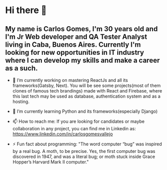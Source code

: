 # Hi there 👋

## My name is Carlos Gomes, I'm 30 years old and I'm Jr Web developer and QA Tester Analyst living in Caba, Buenos Aires. Currently I'm looking for new opportunities in IT industry where I can develop my skills and make a career as a such.

- 🔭 I’m currently working on mastering ReactJs and all its frameworks(Gatsby, Next). You will be see some projects(most of them clones of famous tech brandings) made with React and Firebase, where this last tech may be used as database, authentication system and as a hosting.

- 🌱 I’m currently learning Python and its frameworks(especially Django)

- 📫 How to reach me: If you are looking for candidates or maybe collaboration in any project, you can find me in Linkedin as: https://www.linkedin.com/in/carlosgomesvallejo

- ⚡ Fun fact about programming: "The word computer “bug” was inspired by a real bug. A moth, to be precise. Yes, the first computer bug was discovered in 1947, and was a literal bug; or moth stuck inside Grace Hopper’s Harvard Mark II computer."

